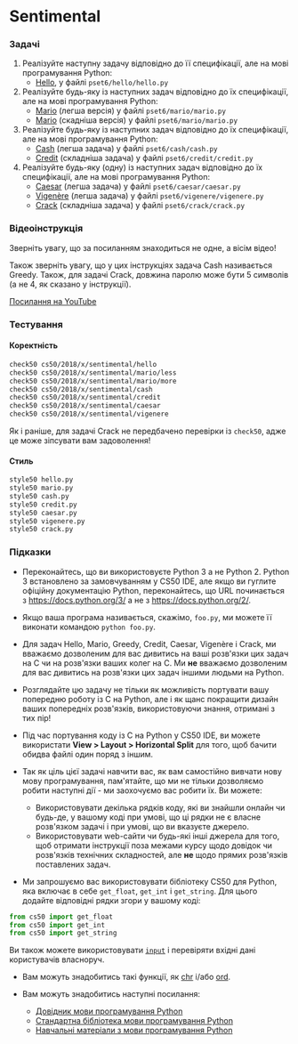 # Sentimental

### Задачі

1. Реалізуйте наступну задачу відповідно до її специфікації, але на мові програмування Python:
   * [Hello](hello.md), у файлі `pset6/hello/hello.py`
2. Реалізуйте будь-яку із наступних задач відповідно до їх специфікації, але на мові програмування Python:
   * [Mario](mario-less.md) (легша версія) у файлі `pset6/mario/mario.py`
   * [Mario](mario-more.md) (скадніша версія) у файлі `pset6/mario/mario.py` 
3. Реалізуйте будь-яку із наступних задач відповідно до їх специфікації, але на мові програмування Python:
   * [Сash](cash.md) (легша задача) у файлі `pset6/cash/cash.py`
   * [Credit](credit.md) (складніша задача) у файлі `pset6/credit/credit.py`
3. Реалізуйте будь-яку (одну) із наступних задач відповідно до їх специфікації, але на мові програмування Python:
   * [Caesar](caesar.md) (легша задача) у файлі `pset6/caesar/caesar.py`
   * [Vigenère](vigenere.md) (легша задача) у файлі `pset6/vigenere/vigenere.py`
   * [Crack](crack.md) (складніша задача) у файлі `pset6/crack/crack.py`

### Відеоінструкція

Зверніть увагу, що за посиланням знаходиться не одне, а вісім відео!

Також зверніть увагу, що у цих інструкціях задача Cash називається Greedy. Також, для задачі Crack, довжина паролю може бути 5 символів (а не 4, як сказано у інструкції).

[Посилання на YouTube](https://www.youtube.com/watch?list=PLhQjrBD2T381raeNI8WdI4D7GMu0XFGTh&v=5ueXMnDE-y8)

### Тестування

#### Коректність

```bash
check50 cs50/2018/x/sentimental/hello
check50 cs50/2018/x/sentimental/mario/less
check50 cs50/2018/x/sentimental/mario/more
check50 cs50/2018/x/sentimental/cash
check50 cs50/2018/x/sentimental/credit
check50 cs50/2018/x/sentimental/caesar
check50 cs50/2018/x/sentimental/vigenere
```

Як і раніше, для задачі Crack не передбачено перевірки із `check50`, адже це може зіпсувати вам задоволення!

#### Стиль

```bash
style50 hello.py
style50 mario.py
style50 cash.py
style50 credit.py
style50 caesar.py
style50 vigenere.py
style50 crack.py
```

### Підказки

* Переконайтесь, що ви використовуєте Python 3 а не Python 2. Python 3 встановлено за замовчуванням у CS50 IDE, але якщо ви гуглите офіційну документацію Python, переконайтесь, що URL починається з https://docs.python.org/3/ а не з https://docs.python.org/2/.

* Якщо ваша програма називається, скажімо, `foo.py`, ми можете її виконати командою `python foo.py`.

* Для задач Hello, Mario, Greedy, Credit, Caesar, Vigenère і Crack, ми вважаємо дозволеним для вас дивитись на ваші розв'язки цих задач на C чи на розв'язки ваших колег на C. Ми **не** вважаємо дозволеним для вас дивитись на розв'язки цих задач іншими людьми на Python.

* Розглядайте цю задачу не тільки як можливість портувати вашу попередню роботу із C на Python, але і як щанс покращити дизайн ваших попередніх розв'язків, використовуючи знання, отримані з тих пір!

* Під час портування коду із C на Python у CS50 IDE, ви можете використати  **View > Layout > Horizontal Split** для того, щоб бачити обидва файлі один поряд з іншим.

* Так як ціль цієї задачі навчити вас, як вам самостійно вивчати нову мову програмування, пам'ятайте, що ми не тільки дозволяємо робити наступні дії - ми заохочуємо вас робити їх. Ви можете:

    * Використовувати декілька рядків коду, які ви знайшли онлайн чи будь-де, у вашому коді при умові, що ці рядки не є власне розв'язком задачі і при умові, що ви вказуєте джерело. 
    * Використовувати web-сайти чи будь-які інші джерела для того, щоб отримати інструкції поза межами курсу щодо довідок чи розв'язків технічних складностей, але **не** щодо прямих розв'язків поставлених задач. 


* Ми запрошуємо вас використовувати бібліотеку CS50 для Python, яка включає в себе `get_float`, `get_int` і `get_string`. Для цього додайте відповідні рядки згори у вашому коді:

``` python
from cs50 import get_float
from cs50 import get_int
from cs50 import get_string
```

Ви також можете використовувати [`input`](https://docs.python.org/3/library/functions.html#input) і перевіряти вхідні дані користувачів власноруч.

* Вам можуть знадобитись такі функції, як [chr](https://docs.python.org/3/library/functions.html#chr) і/або [ord](https://docs.python.org/3/library/functions.html#ord).

* Вам можуть знадобитись наступні посилання:
    * [Довідник мови програмування Python](https://docs.python.org/3/reference/index.html)
    * [Стандартна бібліотека мови програмування Python](https://docs.python.org/3/library/)
    * [Навчальні матеріали з мови програмування Python](https://docs.python.org/3/tutorial/index.html)

